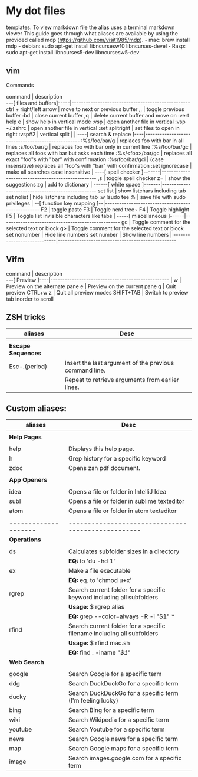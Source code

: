 # My dot files 
templates. To view markdown file the alias uses a terminal markdown viewer
This guide goes through what aliases are available by using the provided
called mdp (https://github.com/visit1985/mdp).
    - mac: brew install mdp
    - debian: sudo apt-get install libncursesw10 libncurses-devel
    - Rasp: sudo apt-get install libncurses5-dev libncursesw5-dev

## vim

Commands

command                     |   description   
---[ files and buffers]-----|--------------------------------------------------
ctrl + right/left arrow     |   move to next or previous buffer
,,                          |   toggle previous buffer
:bd                         |   close current buffer
,q                          |   delete current buffer and move on
:vert help e                |   show help in vertical mode
:vsp                        |   open another file in vertical
:vsp ~/.zshrc               |   open another file in vertical
:set splitright             |   set files to open in right
:vsp#2                      |   vertical split
                            |
                            |
----[ search & replace ]----|--------------------------------------------------
:%s/foo/bar/g               |   replaces foo with bar in all lines
:s/foo/bar/g                |   replaces foo with bar only in current line
:%s/foo/bar/gc              |   replaces all foos with bar but asks each time
:%s/\<foo\>/bar/gc          |   replaces all exact "foo"s with "bar" with confirmation
:%s/foo/bar/gci             |   (case insensitive) replaces all "foo"s with "bar" with confirmation
:set ignorecase             |   make all searches case insensitive
                            |
----[ spell checker ]-------|--------------------------------------------------
,s                          |   toggle spell checker
z=                          |   show the suggestions
zg                          |   add to dictionary
                            |
------[ white space ]-------|--------------------------------------------------
set list                    |   show listchars including tab
set nolist                  |   hide listchars including tab
:w !sudo tee %              |   save file with sudo privileges
                            |
--[ function key mapping ]--|--------------------------------------------------
F2                          |   toggle paste
F3                          |   Toggle nerd tree¬
F4                          |   Toggle highlight 
F5                          |   Toggle list invisible characters like tabs 
                            |
-----[ miscellaneous ]------|--------------------------------------------------
gc                          |   Toggle comment for the selected text or block
g>                          |   Toggle comment for the selected text or block
set nonumber                |   Hide line numbers
set number                  |   Show line numbers
                            |
----------------------------|--------------------------------------------------
## Vifm


command                    |   description   
---[    Preview       ]----|--------------------------------------------------
                           |
w                          | Preview on the alternate pane
e                          | Preview on the current pane
q                          | Quit preview 
CTRL+w z                   | Quit all preview modes
SHIFT+TAB                  | Switch to preview tab inorder to scroll

## ZSH tricks

aliases             | Desc
--------------------|--------------------------------------------------
                    | 
**Escape Sequences**| 
Esc-.(period)       | Insert the last argument of the previous command line. 
                    |       Repeat to retrieve arguments from earlier lines.

## Custom aliases:

aliases             | Desc
--------------------|--------------------------------------------------
                    | 
**Help Pages**      | 
                    |
help                | Displays this help page.
h                   | Grep history for a specific keyword
zdoc                | Opens zsh pdf document.
                    |
**App Openers**     | 
                    |
idea                | Opens a file or folder in IntelliJ Idea
subl                | Opens a file or folder in sublime texteditor
atom                | Opens a file or folder in atom texteditor
                    |
--------------------|--------------------------------------------------
**Operations**      | 
                    | 
ds                  | Calculates subfolder sizes in a directory 
                    | **EQ:**  to 'du -hd 1'
ex                  | Make a file executable
                    | **EQ:** eq. to 'chmod u+x'
rgrep               | Search current folder for a specific keyword including all subfolders 
                    | **Usage:** $ rgrep alias 
                    | **EQ:** grep --color=always -R -i "$1" * | less; 
rfind               | Search current folder for a specific filename including all subfolders
                    | **Usage:** $ rfind mac.sh 
                    | **EQ:** find . -iname "*$1*"|grep -i "$1" --color=always
**Web Search**      | 
                    | 
google              | Search Google for a specific term
ddg                 | Search DuckDuckGo for a specific term
ducky               | Search DuckDuckGo for a specific term (I'm feeling lucky)
bing                | Search Bing for a specific term
wiki                | Search Wikipedia for a specific term
youtube             | Search Youtube for a specific term
news                | Search Google news for a specific term
map                 | Search Google maps for a specific term
image               | Search images.google.com for a specific term

